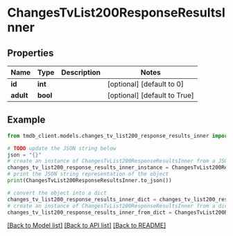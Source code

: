 # ChangesTvList200ResponseResultsInner


## Properties

Name | Type | Description | Notes
------------ | ------------- | ------------- | -------------
**id** | **int** |  | [optional] [default to 0]
**adult** | **bool** |  | [optional] [default to True]

## Example

```python
from tmdb_client.models.changes_tv_list200_response_results_inner import ChangesTvList200ResponseResultsInner

# TODO update the JSON string below
json = "{}"
# create an instance of ChangesTvList200ResponseResultsInner from a JSON string
changes_tv_list200_response_results_inner_instance = ChangesTvList200ResponseResultsInner.from_json(json)
# print the JSON string representation of the object
print(ChangesTvList200ResponseResultsInner.to_json())

# convert the object into a dict
changes_tv_list200_response_results_inner_dict = changes_tv_list200_response_results_inner_instance.to_dict()
# create an instance of ChangesTvList200ResponseResultsInner from a dict
changes_tv_list200_response_results_inner_from_dict = ChangesTvList200ResponseResultsInner.from_dict(changes_tv_list200_response_results_inner_dict)
```
[[Back to Model list]](../README.md#documentation-for-models) [[Back to API list]](../README.md#documentation-for-api-endpoints) [[Back to README]](../README.md)


